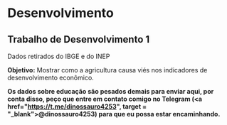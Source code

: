 # Desenvolvimento

## Trabalho de Desenvolvimento 1

Dados retirados do IBGE e do INEP

**Objetivo:** Mostrar como a agricultura causa viés nos indicadores de desenvolvimento econômico.

**Os dados sobre educação são pesados demais para enviar aqui, por conta disso, peço que entre em contato comigo no Telegram (<a href="https://t.me/dinossauro4253", target = "_blank">@dinossauro4253</link>) para que eu possa estar encaminhando.**




